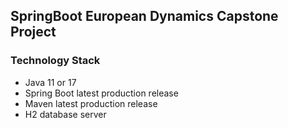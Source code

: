 ## SpringBoot European Dynamics Capstone Project

### Technology Stack
* Java 11 or 17
* Spring Boot latest production release
* Maven latest production release
* H2 database server
